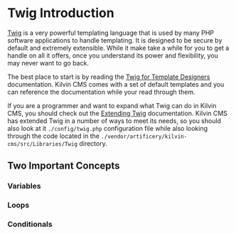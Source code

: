 

# Twig Introduction

[Twig](https://twig.symfony.com/) is a very powerful templating language that is used by many PHP software applications to handle templating. It is designed to be secure by default and extremely extensible. While it make take a while for you to get a handle on all it offers, once you understand its power and flexibility, you may never want to go back.

The best place to start is by reading the [Twig for Template Designers](https://twig.symfony.com/doc/2.x/templates.html) documentation. Kilvin CMS comes with a set of default templates and you can reference the documentation while your read through them.

If you are a programmer and want to expand what Twig can do in Kilvin CMS, you should check out the [Extending Twig](https://twig.symfony.com/doc/2.x/advanced.html) documentation. Kilvin CMS has extended Twig in a number of ways to meet its needs, so you should also look at it `./config/twig.php` configuration file while also looking through the code located in the `./vendor/artificery/kilvin-cms/src/Libraries/Twig` directory.


## Two Important Concepts

### Variables

### Loops

### Conditionals